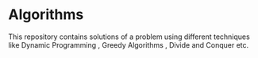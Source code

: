 # Algorithms
This repository contains solutions of a problem using different techniques like Dynamic Programming , Greedy Algorithms , Divide and Conquer etc.
